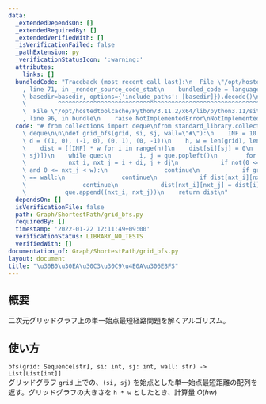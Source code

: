 ```yaml
---
data:
  _extendedDependsOn: []
  _extendedRequiredBy: []
  _extendedVerifiedWith: []
  _isVerificationFailed: false
  _pathExtension: py
  _verificationStatusIcon: ':warning:'
  attributes:
    links: []
  bundledCode: "Traceback (most recent call last):\n  File \"/opt/hostedtoolcache/Python/3.11.2/x64/lib/python3.11/site-packages/onlinejudge_verify/documentation/build.py\"\
    , line 71, in _render_source_code_stat\n    bundled_code = language.bundle(stat.path,\
    \ basedir=basedir, options={'include_paths': [basedir]}).decode()\n          \
    \         ^^^^^^^^^^^^^^^^^^^^^^^^^^^^^^^^^^^^^^^^^^^^^^^^^^^^^^^^^^^^^^^^^^^^^^^^^^^^^^^^^\n\
    \  File \"/opt/hostedtoolcache/Python/3.11.2/x64/lib/python3.11/site-packages/onlinejudge_verify/languages/python.py\"\
    , line 96, in bundle\n    raise NotImplementedError\nNotImplementedError\n"
  code: "# from collections import deque\nfrom standard_library.collections import\
    \ deque\n\n\ndef grid_bfs(grid, si, sj, wall=\"#\"):\n    INF = 10 ** 18\n   \
    \ d = ((1, 0), (-1, 0), (0, 1), (0, -1))\n    h, w = len(grid), len(grid[0])\n\
    \    dist = [[INF] * w for i in range(h)]\n    dist[si][sj] = 0\n    que = deque([(si,\
    \ sj)])\n    while que:\n        i, j = que.popleft()\n        for di, dj in d:\n\
    \            nxt_i, nxt_j = i + di, j + dj\n            if not(0 <= nxt_i < h\
    \ and 0 <= nxt_j < w):\n                continue\n            if grid[nxt_i][nxt_j]\
    \ == wall:\n                continue\n            if dist[nxt_i][nxt_j] != INF:\n\
    \                continue\n            dist[nxt_i][nxt_j] = dist[i][j] + 1\n \
    \           que.append((nxt_i, nxt_j))\n    return dist\n"
  dependsOn: []
  isVerificationFile: false
  path: Graph/ShortestPath/grid_bfs.py
  requiredBy: []
  timestamp: '2022-01-22 12:11:49+09:00'
  verificationStatus: LIBRARY_NO_TESTS
  verifiedWith: []
documentation_of: Graph/ShortestPath/grid_bfs.py
layout: document
title: "\u30B0\u30EA\u30C3\u30C9\u4E0A\u306EBFS"
---
```


## 概要
二次元グリッドグラフ上の単一始点最短経路問題を解くアルゴリズム。

## 使い方
`bfs(grid: Sequence[str], si: int, sj: int, wall: str) -> List[List[int]]`  
グリッドグラフ `grid` 上での、`(si, sj)` を始点とした単一始点最短距離の配列を返す。グリッドグラフの大きさを `h * w` としたとき、計算量 $O(hw)$
